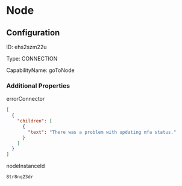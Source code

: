 # Node
## Configuration
ID:  ehs2szm22u

Type: CONNECTION 

CapabilityName: goToNode






### Additional Properties
errorConnector
```json 
[
  {
    "children": [
      {
        "text": "There was a problem with updating mfa status."
      }
    ]
  }
]
```


nodeInstanceId
```string 
8tr8nq23dr
```




